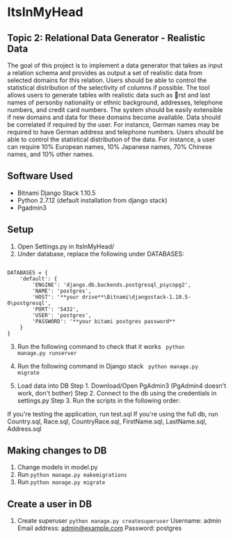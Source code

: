 # ItsInMyHead

## Topic 2: Relational Data Generator - Realistic Data

The goal of this project is to implement a data generator that takes as input a relation schema and provides as output a set of realistic data from selected domains for this relation. Users should be able to control the statistical distribution of the selectivity of columns if possible. The tool allows users to generate tables with realistic data such as rst and last names of personby nationality or ethnic background, addresses, telephone numbers, and credit card numbers. The system should be easily extensible if new domains and data for these domains become available. Data should be correlated if required by the user. For instance, German names may be required to have German address and telephone numbers. Users should be able to control the statistical distribution of the data. For instance, a user can require 10% European names, 10% Japanese names, 70% Chinese names, and 10% other names.

## Software Used
* Bitnami Django Stack 1.10.5
* Python 2.7.12 (default installation from django stack)
* Pgadmin3

## Setup
1. Open Settings.py in ItsInMyHead/
2. Under database, replace the following under DATABASES:

<code> 
DATABASES = {
    'default': {
        'ENGINE': 'django.db.backends.postgresql_psycopg2',
        'NAME': 'postgres',
        'HOST': '**your drive**\Bitnami\djangostack-1.10.5-0\postgresql',
        'PORT': '5432',
        'USER': 'postgres',
        'PASSWORD': '**your bitami postgres password**
    }
}
</code>

3. Run the following command to check that it works
<code> python manage.py runserver </code>

4. Run the following command in Django stack
<code> python manage.py migrate </code>

5. Load data into DB
Step 1. Download/Open PgAdmin3 (PgAdmin4 doesn't work, don't bother)
Step 2. Connect to the db using the credentials in settings.py
Step 3. Run the scripts in the following order:

If you're testing the application, run test.sql
If you're using the full db, run Country.sql, Race.sql, CountryRace.sql, FirstName.sql, LastName.sql, Address.sql

## Making changes to DB
1. Change models in model.py
2. Run <code>python manage.py makemigrations</code> 
3. Run <code>python manage.py migrate</code> 

## Create a user in DB
1. Create superuser <code>python manage.py createsuperuser</code>
Username: admin
Email address: admin@example.com
Password: postgres
